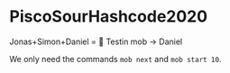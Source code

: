 # PiscoSourHashcode2020

Jonas+Simon+Daniel = 💪
Testin mob -> Daniel

We only need the commands `mob next` and `mob start 10`.
